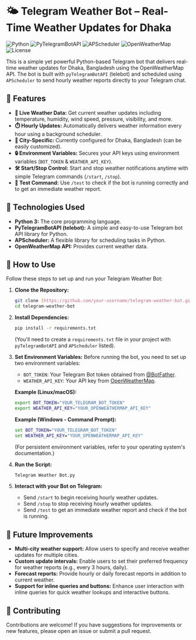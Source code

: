 # 🌤️ Telegram Weather Bot – Real-Time Weather Updates for Dhaka

![Python](https://img.shields.io/badge/Python-3.x-blue.svg)
![PyTelegramBotAPI](https://img.shields.io/badge/PyTelegramBotAPI-Powered-blue.svg)
![APScheduler](https://img.shields.io/badge/APScheduler-Scheduled-green.svg)
![OpenWeatherMap](https://img.shields.io/badge/OpenWeatherMap-API-orange.svg)
![License](https://img.shields.io/badge/License-MIT-yellow.svg) 

This is a simple yet powerful Python-based Telegram bot that delivers real-time weather updates for Dhaka, Bangladesh using the OpenWeatherMap API. The bot is built with `pyTelegramBotAPI` (telebot) and scheduled using `APScheduler` to send hourly weather reports directly to your Telegram chat.

## 🚀 Features

* **📡 Live Weather Data:** Get current weather updates including temperature, humidity, wind speed, pressure, visibility, and more.
* **⏱️ Hourly Updates:** Automatically delivers weather information every hour using a background scheduler.
* **📍 City-Specific:** Currently configured for Dhaka, Bangladesh (can be easily customized).
* **🔒 Environment Variables:** Secures your API keys using environment variables (`BOT_TOKEN` & `WEATHER_API_KEY`).
* **🛠️ Start/Stop Control:** Start and stop weather notifications anytime with simple Telegram commands (`/start`, `/stop`).
* **🧪 Test Command:** Use `/test` to check if the bot is running correctly and to get an immediate weather report.

## 🧰 Technologies Used

* **Python 3:** The core programming language.
* **PyTelegramBotAPI (telebot):** A simple and easy-to-use Telegram bot API library for Python.
* **APScheduler:** A flexible library for scheduling tasks in Python.
* **OpenWeatherMap API:** Provides current weather data.

## 🔧 How to Use

Follow these steps to set up and run your Telegram Weather Bot:

1.  **Clone the Repository:**
    ```bash
    git clone [https://github.com/your-username/telegram-weather-bot.git](https://github.com/your-username/telegram-weather-bot.git)
    cd telegram-weather-bot
    ```

2.  **Install Dependencies:**
    ```bash
    pip install -r requirements.txt
    ```
    (You'll need to create a `requirements.txt` file in your project with `pyTelegramBotAPI` and `APScheduler` listed).

3.  **Set Environment Variables:**
    Before running the bot, you need to set up two environment variables:
    * `BOT_TOKEN`: Your Telegram Bot token obtained from [@BotFather](https://t.me/BotFather).
    * `WEATHER_API_KEY`: Your API key from [OpenWeatherMap](https://openweathermap.org/api).

    **Example (Linux/macOS):**
    ```bash
    export BOT_TOKEN="YOUR_TELEGRAM_BOT_TOKEN"
    export WEATHER_API_KEY="YOUR_OPENWEATHERMAP_API_KEY"
    ```
    **Example (Windows - Command Prompt):**
    ```cmd
    set BOT_TOKEN="YOUR_TELEGRAM_BOT_TOKEN"
    set WEATHER_API_KEY="YOUR_OPENWEATHERMAP_API_KEY"
    ```
    (For persistent environment variables, refer to your operating system's documentation.)

4.  **Run the Script:**
    ```bash
    Telegram Weather Bot.py
    ```

5.  **Interact with your Bot on Telegram:**
    * Send `/start` to begin receiving hourly weather updates.
    * Send `/stop` to stop receiving hourly weather updates.
    * Send `/test` to get an immediate weather report and check if the bot is running.

## 📌 Future Improvements

* **Multi-city weather support:** Allow users to specify and receive weather updates for multiple cities.
* **Custom update intervals:** Enable users to set their preferred frequency for weather reports (e.g., every 3 hours, daily).
* **Forecast reports:** Provide hourly or daily forecast reports in addition to current weather.
* **Support for inline queries and buttons:** Enhance user interaction with inline queries for quick weather lookups and interactive buttons.

## 🤝 Contributing

Contributions are welcome! If you have suggestions for improvements or new features, please open an issue or submit a pull request.



